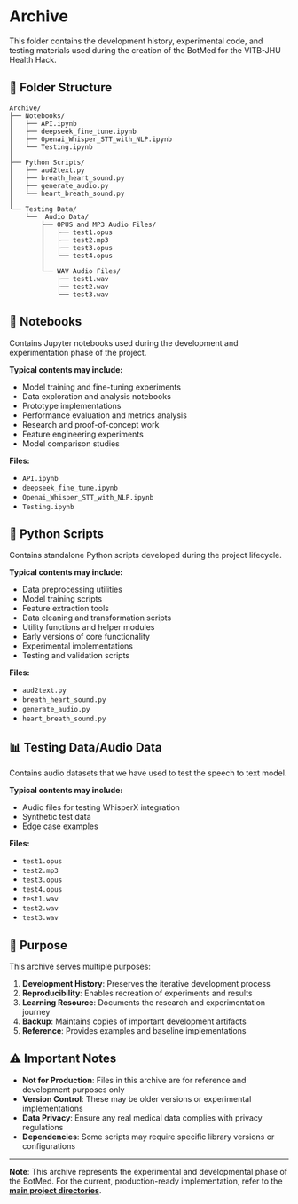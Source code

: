 # Archive

This folder contains the development history, experimental code, and testing materials used during the creation of the BotMed for the VITB-JHU Health Hack.

## 📁 Folder Structure

```
Archive/
├── Notebooks/
│   ├── API.ipynb
│   ├── deepseek_fine_tune.ipynb
│   ├── Openai_Whisper_STT_with_NLP.ipynb
│   └── Testing.ipynb
│
├── Python Scripts/
│   ├── aud2text.py
│   ├── breath_heart_sound.py
│   ├── generate_audio.py
│   └── heart_breath_sound.py
│
└── Testing Data/
    └──  Audio Data/
        ├── OPUS and MP3 Audio Files/
        │   ├── test1.opus
        │   ├── test2.mp3   
        │   ├── test3.opus      
        │   └── test4.opus       
        │
        └── WAV Audio Files/
            ├── test1.wav
            ├── test2.wav
            └── test3.wav
```

## 📓 Notebooks

Contains Jupyter notebooks used during the development and experimentation phase of the project.

**Typical contents may include:**
- Model training and fine-tuning experiments
- Data exploration and analysis notebooks
- Prototype implementations
- Performance evaluation and metrics analysis
- Research and proof-of-concept work
- Feature engineering experiments
- Model comparison studies

**Files:**
- `API.ipynb`
- `deepseek_fine_tune.ipynb`
- `Openai_Whisper_STT_with_NLP.ipynb`
- `Testing.ipynb`

## 🐍 Python Scripts

Contains standalone Python scripts developed during the project lifecycle.

**Typical contents may include:**
- Data preprocessing utilities
- Model training scripts
- Feature extraction tools
- Data cleaning and transformation scripts
- Utility functions and helper modules
- Early versions of core functionality
- Experimental implementations
- Testing and validation scripts

**Files:**
- `aud2text.py`
- `breath_heart_sound.py`
- `generate_audio.py`
- `heart_breath_sound.py`

## 📊 Testing Data/Audio Data

Contains audio datasets that we have used to test the speech to text model.

**Typical contents may include:**
- Audio files for testing WhisperX integration
- Synthetic test data
- Edge case examples

**Files:**
- `test1.opus`
- `test2.mp3`
- `test3.opus`
- `test4.opus`
- `test1.wav`
- `test2.wav`
- `test3.wav`

## 🎯 Purpose

This archive serves multiple purposes:

1. **Development History**: Preserves the iterative development process
2. **Reproducibility**: Enables recreation of experiments and results
3. **Learning Resource**: Documents the research and experimentation journey
4. **Backup**: Maintains copies of important development artifacts
5. **Reference**: Provides examples and baseline implementations

## ⚠️ Important Notes

- **Not for Production**: Files in this archive are for reference and development purposes only
- **Version Control**: These may be older versions or experimental implementations
- **Data Privacy**: Ensure any real medical data complies with privacy regulations
- **Dependencies**: Some scripts may require specific library versions or configurations

---

**Note**: This archive represents the experimental and developmental phase of the BotMed. For the current, production-ready implementation, refer to the [**main project directories**](https://github.com/Jyotibrat/BotMed#-installation).